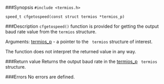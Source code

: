 ###Synopsis
`#include <termios.h>`

`speed_t cfgetospeed(const struct termios *termios_p)`

###Description
`cfgetospeed()` function is provided for getting the output baud rate value from the `termios` structure.

Arguments:
<u>termios_p</u> - a pointer to the ` termios` structure of interest.

The function does not interpret the returned value in any way.

###Return value
Returns the output baud rate in the <u>termios_p</u> ` termios` structure.

###Errors
No errors are defined.
